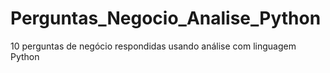 # Perguntas_Negocio_Analise_Python
10 perguntas de negócio respondidas usando análise com linguagem Python
